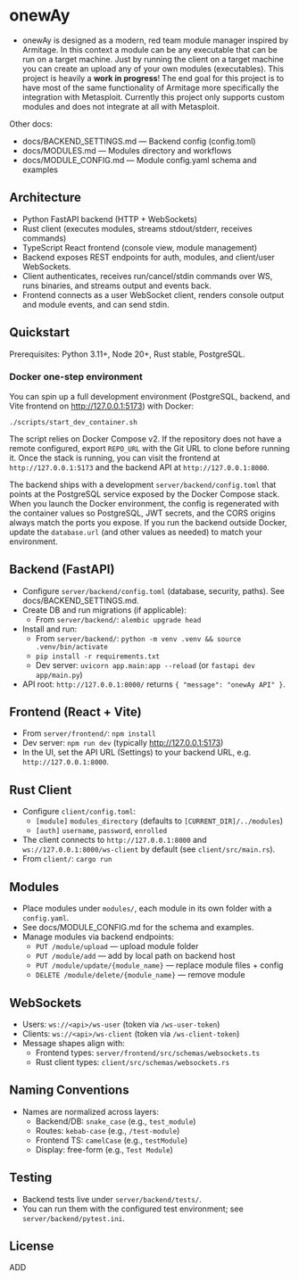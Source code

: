 onewAy
========

+    onewAy is designed as a modern, red team module manager inspired by Armitage. In this context a module can be any executable that can be run on a target machine. Just by running the client on a target machine you can create an upload any of your own modules (executables). This project is heavily a **work in progress**! The end goal for this project is to have most of the same functionality of Armitage more specifically the integration with Metasploit. Currently this project only supports custom modules and does not integrate at all with Metasploit.

Other docs:
- docs/BACKEND_SETTINGS.md — Backend config (config.toml)
- docs/MODULES.md — Modules directory and workflows
- docs/MODULE_CONFIG.md — Module config.yaml schema and examples

Architecture
------------
- Python FastAPI backend (HTTP + WebSockets)
- Rust client (executes modules, streams stdout/stderr, receives commands)
- TypeScript React frontend (console view, module management)
- Backend exposes REST endpoints for auth, modules, and client/user WebSockets.
- Client authenticates, receives run/cancel/stdin commands over WS, runs binaries, and streams output and events back.
- Frontend connects as a user WebSocket client, renders console output and module events, and can send stdin.

Quickstart
----------
Prerequisites: Python 3.11+, Node 20+, Rust stable, PostgreSQL.

### Docker one-step environment

You can spin up a full development environment (PostgreSQL, backend, and Vite frontend on http://127.0.0.1:5173) with Docker:

```
./scripts/start_dev_container.sh
```

The script relies on Docker Compose v2. If the repository does not have a remote configured, export `REPO_URL` with the Git URL to clone before running it. Once the stack is running, you can visit the frontend at `http://127.0.0.1:5173` and the backend API at `http://127.0.0.1:8000`.

The backend ships with a development `server/backend/config.toml` that points at the PostgreSQL service exposed by the Docker Compose stack. When you launch the Docker environment, the config is regenerated with the container values so PostgreSQL, JWT secrets, and the CORS origins always match the ports you expose. If you run the backend outside Docker, update the `database.url` (and other values as needed) to match your environment.

Backend (FastAPI)
-----------------
- Configure `server/backend/config.toml` (database, security, paths). See docs/BACKEND_SETTINGS.md.
- Create DB and run migrations (if applicable):
  - From `server/backend/`: `alembic upgrade head`
- Install and run:
  - From `server/backend/`: `python -m venv .venv && source .venv/bin/activate`
  - `pip install -r requirements.txt`
  - Dev server: `uvicorn app.main:app --reload` (or `fastapi dev app/main.py`)
- API root: `http://127.0.0.1:8000/` returns `{ "message": "onewAy API" }`.

Frontend (React + Vite)
-----------------------
- From `server/frontend/`: `npm install`
- Dev server: `npm run dev` (typically http://127.0.0.1:5173)
- In the UI, set the API URL (Settings) to your backend URL, e.g. `http://127.0.0.1:8000`.

Rust Client
-----------
- Configure `client/config.toml`:
  - `[module]` `modules_directory` (defaults to `[CURRENT_DIR]/../modules`)
  - `[auth]` `username`, `password`, `enrolled`
- The client connects to `http://127.0.0.1:8000` and `ws://127.0.0.1:8000/ws-client` by default (see `client/src/main.rs`).
- From `client/`: `cargo run`

Modules
-------
- Place modules under `modules/`, each module in its own folder with a `config.yaml`.
- See docs/MODULE_CONFIG.md for the schema and examples.
- Manage modules via backend endpoints:
  - `PUT /module/upload` — upload module folder
  - `PUT /module/add` — add by local path on backend host
  - `PUT /module/update/{module_name}` — replace module files + config
  - `DELETE /module/delete/{module_name}` — remove module

WebSockets
----------
- Users: `ws://<api>/ws-user` (token via `/ws-user-token`)
- Clients: `ws://<api>/ws-client` (token via `/ws-client-token`)
- Message shapes align with:
  - Frontend types: `server/frontend/src/schemas/websockets.ts`
  - Rust client types: `client/src/schemas/websockets.rs`

Naming Conventions
----------------
- Names are normalized across layers:
  - Backend/DB: `snake_case` (e.g., `test_module`)
  - Routes: `kebab-case` (e.g., `/test-module`)
  - Frontend TS: `camelCase` (e.g., `testModule`)
  - Display: free-form (e.g., `Test Module`)

Testing
-------
- Backend tests live under `server/backend/tests/`.
- You can run them with the configured test environment; see `server/backend/pytest.ini`.

License
-------
ADD
